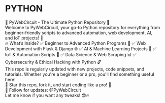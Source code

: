 # PYTHON
 🚀 PyWebCircuit - The Ultimate Python Repository 🐍  
 Welcome to PyWebCircuit, your go-to Python repository for everything from beginner-friendly scripts to advanced automation, web development, AI, and IoT projects! 🚀  
 🔥 What’s Inside? 
 ✅ Beginner to Advanced Python Programs 📝 
 ✅ Web Development with Flask & Django 🌐 
 ✅ AI & Machine Learning Projects 🤖 
 ✅ IoT & Automation Scripts 📡 
 ✅ Data Science & Web Scraping 📊 
 ✅ Cybersecurity & Ethical Hacking with Python 🔓  
 This repo is regularly updated with new projects, code snippets, and tutorials. Whether you're a beginner or a pro, you'll find something useful here!  
 🌟 Star this repo, fork it, and start coding like a pro! 🚀  
 🔗 Follow for updates: @PyWebCircuit  
 Let me know if you want any tweaks! 😎🔥
